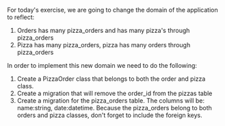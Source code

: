For today's exercise, we are going to change the domain of the application to reflect:

1. Orders has many pizza_orders and has many pizza's through pizza_orders
2. Pizza has many pizza_orders, pizza has many orders through pizza_orders

In order to implement this new domain we need to do the following:

1. Create a PizzaOrder class that belongs to both the order and pizza class.
2. Create a migration that will remove the order_id from the pizzas table
3. Create a migration for the pizza_orders table. The columns will be:
   name:string, date:datetime. Because the pizza_orders belong to both orders and pizza classes, don't forget to include the foreign keys.
